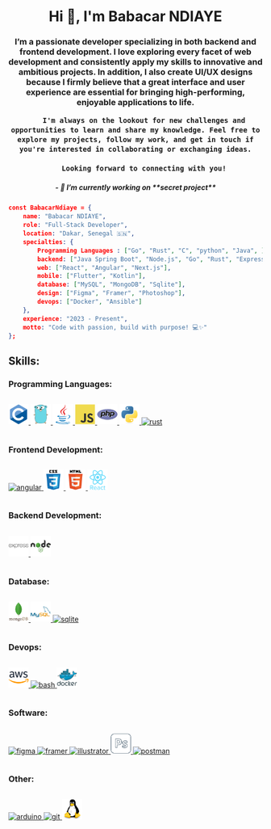<h1 align="center">Hi 👋, I'm Babacar NDIAYE </h1>

<div align="center">
    <h3>
        I’m a passionate developer specializing in both backend and frontend development. I love exploring every facet of web development and consistently apply my skills to innovative and ambitious projects. In addition, I also create UI/UX designs because I firmly believe that a great interface and user experience are essential for bringing high-performing, enjoyable applications to life.

        I'm always on the lookout for new challenges and opportunities to learn and share my knowledge. Feel free to explore my projects, follow my work, and get in touch if you're interested in collaborating or exchanging ideas.

        Looking forward to connecting with you!
</h3>
</div>

<div align="center">
    <h5> - 🔭 I’m currently working on **secret project** </h5>
</div>


```json
const BabacarNdiaye = {
    name: "Babacar NDIAYE",
    role: "Full-Stack Developer",
    location: "Dakar, Senegal 🇸🇳",
    specialties: {
        Programming Languages : ["Go", "Rust", "C", "python", "Java", ],
        backend: ["Java Spring Boot", "Node.js", "Go", "Rust", "Express.js"],
        web: ["React", "Angular", "Next.js"],
        mobile: ["Flutter", "Kotlin"],
        database: ["MySQL", "MongoDB", "Sqlite"],
        design: ["Figma", "Framer", "Photoshop"],
        devops: ["Docker", "Ansible"]
    },
    experience: "2023 - Present",
    motto: "Code with passion, build with purpose! 💻✨"
};
```

<h2 align="left">Skills:</h2>

<h3 align="left">Programming Languages:</h3>
<div style="display: flex; justify-content: space-between;">
    <p align="left">
        <a href="https://www.cprogramming.com/" target="_blank" rel="noreferrer">
            <img src="https://raw.githubusercontent.com/devicons/devicon/master/icons/c/c-original.svg" alt="c" width="40" height="40"/>
        </a>
        <a href="https://golang.org" target="_blank" rel="noreferrer">
            <img src="https://raw.githubusercontent.com/devicons/devicon/master/icons/go/go-original.svg" alt="go" width="40" height="40"/>
        </a>
        <a href="https://www.java.com" target="_blank" rel="noreferrer">
            <img src="https://raw.githubusercontent.com/devicons/devicon/master/icons/java/java-original.svg" alt="java" width="40" height="40"/>
        </a>
        <a href="https://developer.mozilla.org/en-US/docs/Web/JavaScript" target="_blank" rel="noreferrer">
            <img src="https://raw.githubusercontent.com/devicons/devicon/master/icons/javascript/javascript-original.svg" alt="javascript" width="40" height="40"/>
        </a>
        <a href="https://www.php.net" target="_blank" rel="noreferrer">
            <img src="https://raw.githubusercontent.com/devicons/devicon/master/icons/php/php-original.svg" alt="php" width="40" height="40"/>
        </a>
        <a href="https://www.python.org" target="_blank" rel="noreferrer">
            <img src="https://raw.githubusercontent.com/devicons/devicon/master/icons/python/python-original.svg" alt="python" width="40" height="40"/>
        </a>
        <a href="https://www.rust-lang.org" target="_blank" rel="noreferrer">
            <img src="https://www.rust-lang.org/logos/rust-logo-128x128-blk.png" alt="rust" width="40" height="40"/>
        </a>
    </p>
</div>

<h3 align="left">Frontend Development:</h3>
<div style="display: flex; justify-content: space-between;">
    <p align="right">
        <a href="https://angular.io" target="_blank" rel="noreferrer">
            <img src="https://angular.io/assets/images/logos/angular/angular.svg" alt="angular" width="40" height="40"/>
        </a>
        <a href="https://www.w3schools.com/css/" target="_blank" rel="noreferrer">
            <img src="https://raw.githubusercontent.com/devicons/devicon/master/icons/css3/css3-original-wordmark.svg" alt="css3" width="40" height="40"/>
        </a>
        <a href="https://www.w3.org/html/" target="_blank" rel="noreferrer">
            <img src="https://raw.githubusercontent.com/devicons/devicon/master/icons/html5/html5-original-wordmark.svg" alt="html5" width="40" height="40"/>
        </a>
        <a href="https://reactjs.org/" target="_blank" rel="noreferrer">
            <img src="https://raw.githubusercontent.com/devicons/devicon/master/icons/react/react-original-wordmark.svg" alt="react" width="40" height="40"/>
        </a>
    </p>
</div>

<h3 align="left">Backend Development:</h3>
<div style="display: flex; justify-content: space-between;">
    <p align="left">
        <a href="https://expressjs.com" target="_blank" rel="noreferrer">
            <img src="https://raw.githubusercontent.com/devicons/devicon/master/icons/express/express-original-wordmark.svg" alt="express" width="40" height="40"/>
        </a>
        <a href="https://nodejs.org" target="_blank" rel="noreferrer">
            <img src="https://raw.githubusercontent.com/devicons/devicon/master/icons/nodejs/nodejs-original-wordmark.svg" alt="nodejs" width="40" height="40"/>
        </a>
    </p>
</div>

<h3 align="left">Database:</h3>
<div style="display: flex; justify-content: space-between;">
    <p align="left">
        <a href="https://www.mongodb.com/" target="_blank" rel="noreferrer">
            <img src="https://raw.githubusercontent.com/devicons/devicon/master/icons/mongodb/mongodb-original-wordmark.svg" alt="mongodb" width="40" height="40"/>
        </a>
        <a href="https://www.mysql.com/" target="_blank" rel="noreferrer">
            <img src="https://raw.githubusercontent.com/devicons/devicon/master/icons/mysql/mysql-original-wordmark.svg" alt="mysql" width="40" height="40"/>
        </a>
        <a href="https://www.sqlite.org/" target="_blank" rel="noreferrer">
            <img src="https://www.vectorlogo.zone/logos/sqlite/sqlite-icon.svg" alt="sqlite" width="40" height="40"/>
        </a>
    </p>
</div>

<h3 align="left">Devops:</h3>
<div style="display: flex; justify-content: space-between;">
    <p align="left">
        <a href="https://aws.amazon.com" target="_blank" rel="noreferrer">
            <img src="https://raw.githubusercontent.com/devicons/devicon/master/icons/amazonwebservices/amazonwebservices-original-wordmark.svg" alt="aws" width="40" height="40"/>
        </a>
        <a href="https://www.gnu.org/software/bash/" target="_blank" rel="noreferrer">
            <img src="https://www.vectorlogo.zone/logos/gnu_bash/gnu_bash-icon.svg" alt="bash" width="40" height="40"/>
        </a>
        <a href="https://www.docker.com/" target="_blank" rel="noreferrer">
            <img src="https://raw.githubusercontent.com/devicons/devicon/master/icons/docker/docker-original-wordmark.svg" alt="docker" width="40" height="40"/>
        </a>
    </p>
</div>

<h3 align="left">Software:</h3>
<div style="display: flex; justify-content: space-between;">
    <p align="left">
        <a href="https://www.figma.com/" target="_blank" rel="noreferrer">
            <img src="https://www.vectorlogo.zone/logos/figma/figma-icon.svg" alt="figma" width="40" height="40"/>
        </a>
        <a href="https://www.framer.com/" target="_blank" rel="noreferrer">
            <img src="https://www.vectorlogo.zone/logos/framer/framer-icon.svg" alt="framer" width="40" height="40"/>
        </a>
        <a href="https://www.adobe.com/in/products/illustrator.html" target="_blank" rel="noreferrer">
            <img src="https://www.vectorlogo.zone/logos/adobe_illustrator/adobe_illustrator-icon.svg" alt="illustrator" width="40" height="40"/>
        </a>
        <a href="https://www.photoshop.com/en" target="_blank" rel="noreferrer">
            <img src="https://raw.githubusercontent.com/devicons/devicon/master/icons/photoshop/photoshop-line.svg" alt="photoshop" width="40" height="40"/>
        </a>
        <a href="https://postman.com" target="_blank" rel="noreferrer">
            <img src="https://www.vectorlogo.zone/logos/getpostman/getpostman-icon.svg" alt="postman" width="40" height="40"/>
        </a>
    </p>
</div>

<h3 align="left">Other:</h3>
<div style="display: flex; justify-content: space-between;">
    <p align="left">
        <a href="https://www.arduino.cc/" target="_blank" rel="noreferrer">
            <img src="https://cdn.worldvectorlogo.com/logos/arduino-1.svg" alt="arduino" width="40" height="40"/>
        </a>
        <a href="https://git-scm.com/" target="_blank" rel="noreferrer">
            <img src="https://www.vectorlogo.zone/logos/git-scm/git-scm-icon.svg" alt="git" width="40" height="40"/>
        </a>
        <a href="https://www.linux.org/" target="_blank" rel="noreferrer">
            <img src="https://raw.githubusercontent.com/devicons/devicon/master/icons/linux/linux-original.svg" alt="linux" width="40" height="40"/>
        </a>
    </p>
</div>
